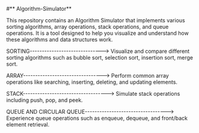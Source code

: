 #** Algorithm-Simulator**


This repository contains an Algorithm Simulator that implements various sorting algorithms, array operations, stack operations, and queue operations. It is a tool designed to help you visualize and understand how these algorithms and data structures work.


SORTING------------------------------>
Visualize and compare different sorting algorithms such as bubble sort, selection sort, insertion sort, merge sort.

ARRAY--------------------------------->
Perform common array operations like searching, inserting, deleting, and updating elements.

STACK----------------------------------->
Simulate stack operations including push, pop, and peek.

QUEUE AND CIRCULAR QUEUE---------------------------------->
Experience queue operations such as enqueue, dequeue, and front/back element retrieval.


